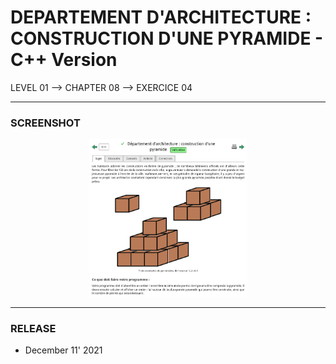 # DEPARTEMENT D'ARCHITECTURE : CONSTRUCTION D'UNE PYRAMIDE - C++ Version
LEVEL 01 --> CHAPTER 08 --> EXERCICE 04

---
### **SCREENSHOT**

<div align="center">
    <img
        src="https://github.com/Ayckinn/CPP/blob/main/FRANCE_IOI/LEVEL_01/Chapter_08/04_departement_architecture/pyramide.png"
        alt="DEMO"
        style="width:50%">
</div>

---
### **RELEASE**

- December 11' 2021